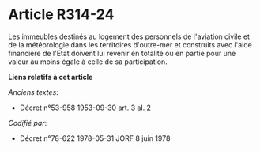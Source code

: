 # Article R314-24

Les immeubles destinés au logement des personnels de l'aviation civile et de la météorologie dans les territoires d'outre-mer
et construits avec l'aide financière de l'Etat doivent lui revenir en totalité ou en partie pour une valeur au moins égale à
celle de sa participation.

**Liens relatifs à cet article**

_Anciens textes_:

  - Décret n°53-958 1953-09-30 art. 3 al. 2

_Codifié par_:

  - Décret n°78-622 1978-05-31 JORF 8 juin 1978
